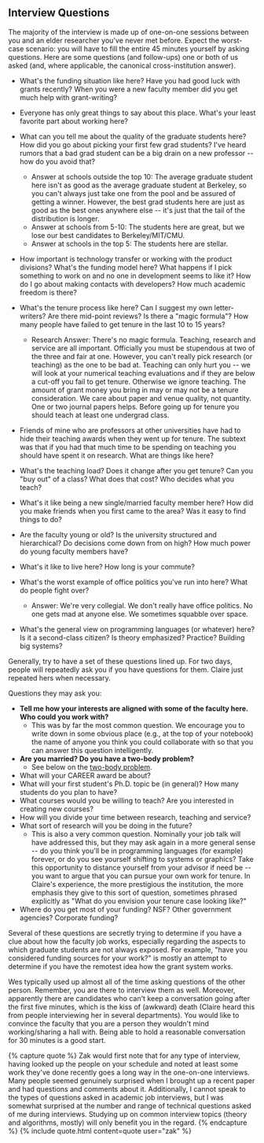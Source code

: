 ## Interview Questions

The majority of the interview is made up of one-on-one sessions between you and
an elder researcher you've never met before. Expect the worst-case scenario: you
will have to fill the entire 45 minutes yourself by asking questions. Here are
some questions (and follow-ups) one or both of us asked (and, where applicable,
the canonical cross-institution answer). 

- What's the funding situation like here? Have you had good luck with
  grants recently? When you were a new faculty member did you get much help
  with grant-writing?
- Everyone has only great things to say about this place. What's your
  least favorite part about working here? 
- What can you tell me about the quality of the graduate students here?
  How did you go about picking your first few grad students? I've heard
  rumors that a bad grad student can be a big drain on a new professor -- how
  do you avoid that? 
  - Answer at schools outside the top 10: The average graduate student here isn't as
    good as the average graduate student at Berkeley, so you can't always just take
    one from the pool and be assured of getting a winner. However, the best grad
    students here are just as good as the best ones anywhere else -- it's just that
    the tail of the distribution is longer. 
  - Answer at schools from 5-10: The students here are great, but we lose our
    best candidates to Berkeley/MIT/CMU.
  - Answer at schools in the top 5: The students here are stellar.
- How important is technology transfer or working with the product
  divisions? What's the funding model here? What happens if I pick something
  to work on and no one in development seems to like it? How do I go about
  making contacts with developers? How much academic freedom is there? 
- What's the tenure process like here? Can I suggest my own
  letter-writers? Are there mid-point reviews? Is there a "magic formula"?
  How many people have failed to get tenure in the last 10 to 15 years? 
  
  - Research Answer: There's no magic formula. Teaching, research and
    service are all important. Officially you must be stupendous at two of
    the three and fair at one. However, you can't really pick research (or
    teaching) as the one to be bad at. Teaching can only hurt you -- we will
    look at your numerical teaching evaluations and if they are below a
    cut-off you fail to get tenure. Otherwise we ignore teaching. The amount
    of grant money you bring in may or may not be a tenure consideration. We
    care about paper and venue quality, not quantity. One or two journal
    papers helps. Before going up for tenure you should teach at least one
    undergrad class.
- Friends of mine who are professors at other universities have had to
  hide their teaching awards when they went up for tenure. The subtext was
  that if you had that much time to be spending on teaching you should have
  spent it on research. What are things like here? 
- What's the teaching load? Does it change after you get tenure? Can you
  "buy out" of a class? What does that cost? Who decides what you teach? 
- What's it like being a new single/married faculty member here? How did
  you make friends when you first came to the area? Was it easy to find
  things to do?
- Are the faculty young or old? Is the university structured and
  hierarchical? Do decisions come down from on high? How much power do young
  faculty members have? 
- What's it like to live here? How long is your commute? 
- What's the worst example of office politics you've run into here? What
  do people fight over?
  - Answer: We're very collegial. We don't really have office politics.
    No one gets mad at anyone else. We sometimes squabble over space.
- What's the general view on programming languages (or whatever) here?
Is it a second-class citizen? Is theory emphasized? Practice? Building big
systems? 

Generally, try to have a set of these questions lined up. For two days,
people will repeatedly ask you if you have questions for them.  Claire just
repeated hers when necessary.

Questions they may ask you:
- **Tell me how your interests are aligned with some of the faculty here.
  Who could you work with?**
  - This was by far the most common question. We encourage you to write
    down in some obvious place (e.g., at the top of your notebook) the name
    of anyone you think you could collaborate with so that you can answer
    this question intelligently. 
- **Are you married? Do you have a two-body problem?**
  - See below on the [two-body problem](#dual-career-couplesdivulging-your-partnered-status).
- What will your CAREER award be about? 
- What will your first student's Ph.D. topic be (in general)? How many
  students do you plan to have? 
- What courses would you be willing to teach? Are you interested in
  creating new courses? 
- How will you divide your time between research, teaching and service? 
- What sort of research will you be doing in the future? 
  - This is also a very common question.  Nominally your job talk will have
    addressed this, but they may ask again in a more general sense -- do you think
    you'll be in programming languages (for example) forever, or do you see yourself
    shifting to systems or graphics? Take this opportunity to distance yourself from
    your advisor if need be -- you want to argue that you can pursue your own work
    for tenure. In Claire's experience, the more prestigious the institution, the
    more emphasis they give to this sort of question, sometimes phrased explicitly
    as "What do you envision your tenure case looking like?"
- Where do you get most of your funding? NSF? Other government agencies?
Corporate funding? 

Several of these questions are secretly trying to determine if you have a clue
about how the faculty job works, especially regarding the aspects to which
graduate students are not always exposed.  For example, "have you considered
funding sources for your work?" is mostly an attempt to determine if you have
the remotest idea how the grant system works.  

Wes typically used up almost all of the time asking questions of the other
person. Remember, you are there to interview them as well.  Moreover, apparently
there are candidates who can't keep a conversation going after the first
five minutes, which is the kiss of (awkward) death (Claire heard this from
people interviewing her in several departments).  You would like to
convince the faculty that you are a person they wouldn't mind
working/sharing a hall with.  Being able to hold a reasonable conversation
for 30 minutes is a good start. 

{% capture quote %}
Zak would first note that for any type of interview, having looked up the people
on your schedule and noted at least some work they've done recently goes a long
way in the one-on-one interviews.  Many people seemed genuinely surprised when I
brought up a recent paper and had questions and comments about it.
Additionally, I cannot speak to the types of questions asked in academic job
interviews, but I was somewhat surprised at the number and range of technical
questions asked of me during interviews.  Studying up on common interview topics
(theory and algorithms, mostly) will only benefit you in the regard.
{% endcapture %}
{% include quote.html content=quote user="zak" %}
